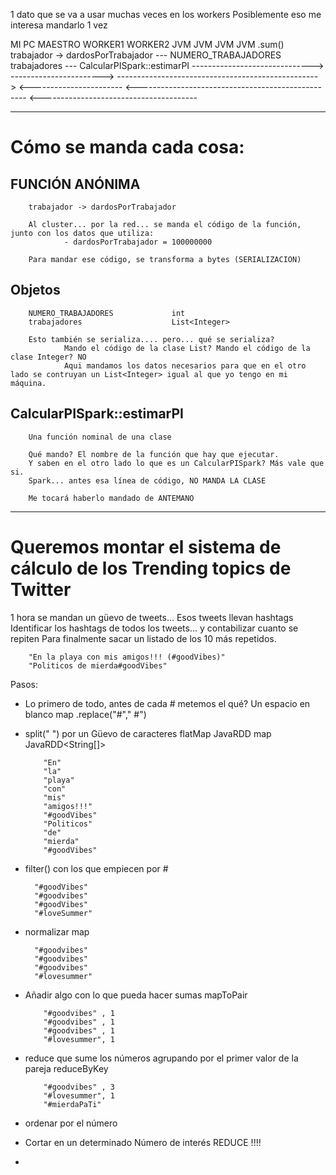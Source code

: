 

1 dato que se va a usar muchas
veces en los workers
Posiblemente eso me interesa mandarlo 1 vez

MI PC                                       MAESTRO                     WORKER1                 WORKER2
JVM                                         JVM                         JVM                     JVM
        .sum()
          trabajador -> dardosPorTrabajador
          ---
          NUMERO_TRABAJADORES
          trabajadores
          ---
          CalcularPISpark::estimarPI
        ------------------------------>         ----------------------->
                                                -------------------------------------------------->
                                                <-----------------------
                                                <--------------------------------------------------
        <---------------------------------------
        

----
# Cómo se manda cada cosa:

## FUNCIÓN ANÓNIMA

        trabajador -> dardosPorTrabajador
        
        Al cluster... por la red... se manda el código de la función, junto con los datos que utiliza:
                - dardosPorTrabajador = 100000000
        
        Para mandar ese código, se transforma a bytes (SERIALIZACION)

## Objetos

        NUMERO_TRABAJADORES             int
        trabajadores                    List<Integer>

        Esto también se serializa.... pero... qué se serializa?
                Mando el código de la clase List? Mando el código de la clase Integer? NO
                Aqui mandamos los datos necesarios para que en el otro lado se contruyan un List<Integer> igual al que yo tengo en mi máquina.

## CalcularPISpark::estimarPI 

        Una función nominal de una clase

        Qué mando? El nombre de la función que hay que ejecutar.
        Y saben en el otro lado lo que es un CalcularPISpark? Más vale que si.
        Spark... antes esa línea de código, NO MANDA LA CLASE 

        Me tocará haberlo mandado de ANTEMANO

---

# Queremos montar el sistema de cálculo de los Trending topics de Twitter

1 hora se mandan un güevo de tweets... Esos tweets llevan hashtags
Identificar los hashtags de todos los tweets... y contabilizar cuanto se repiten
Para finalmente sacar un listado de los 10 más repetidos.

        "En la playa con mis amigos!!! (#goodVibes)"
        "Politicos de mierda#goodVibes"

Pasos:
- Lo primero de todo, antes de cada # metemos el qué? Un espacio en blanco          map
    .replace("#"," #")

- split(" ") por un Güevo de caracteres      flatMap    JavaRDD<String>
                                                map    JavaRDD<String[]>

          "En"
          "la"
          "playa"
          "con"
          "mis"
          "amigos!!!"
          "#goodVibes"
          "Politicos"
          "de"
          "mierda"
          "#goodVibes"

- filter() con los que empiecen por #

        "#goodVibes"
        "#goodvibes"
        "#goodVibes"
        "#loveSummer"

- normalizar       map

        "#goodvibes"
        "#goodvibes"
        "#goodvibes"
        "#lovesummer"

- Añadir algo con lo que pueda hacer sumas        mapToPair

          "#goodvibes" , 1
          "#goodvibes" , 1
          "#goodvibes" , 1
          "#lovesummer", 1

- reduce que sume los números agrupando por el primer valor de la pareja      reduceByKey

          "#goodvibes" , 3
          "#lovesummer", 1
          "#mierdaPaTi"

- ordenar por el número

- Cortar en un determinado Número de interés    REDUCE !!!!

- 

